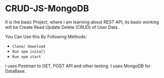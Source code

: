 # CRUD-JS-MongoDB

It is the basic Project, where i am learning about REST API, its basic working will be Create Read Update Delete (CRUD) of User Data .

You Can Use this By Following Methods:

* `Clone/ Download`
* `Run npm install`
* `Run npm start`

I uses Postman to GET, POST API and other testing.
I uses MongoDB for DataBase.
